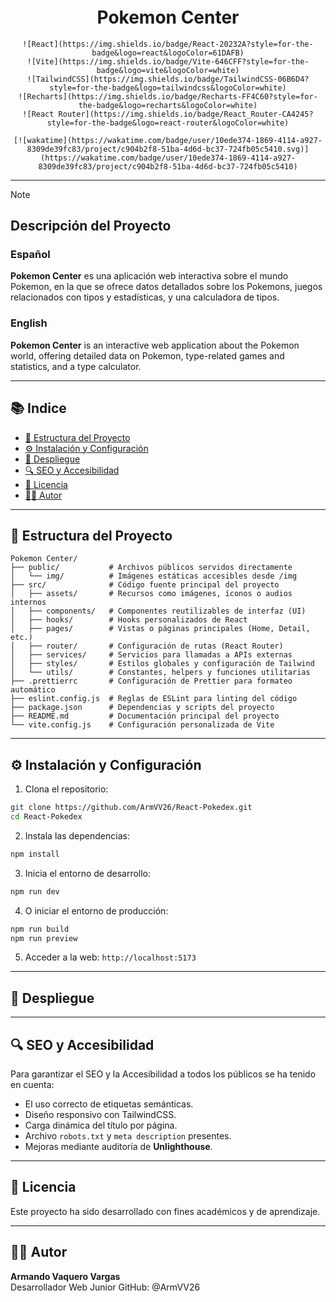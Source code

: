 <div align=center>
    <h1 style="margin-top: -0.25rem">Pokemon Center</h1>

    ![React](https://img.shields.io/badge/React-20232A?style=for-the-badge&logo=react&logoColor=61DAFB)
    ![Vite](https://img.shields.io/badge/Vite-646CFF?style=for-the-badge&logo=vite&logoColor=white)
    ![TailwindCSS](https://img.shields.io/badge/TailwindCSS-06B6D4?style=for-the-badge&logo=tailwindcss&logoColor=white)
    ![Recharts](https://img.shields.io/badge/Recharts-FF4C60?style=for-the-badge&logo=recharts&logoColor=white)
    ![React Router](https://img.shields.io/badge/React_Router-CA4245?style=for-the-badge&logo=react-router&logoColor=white)

    [![wakatime](https://wakatime.com/badge/user/10ede374-1869-4114-a927-8309de39fc83/project/c904b2f8-51ba-4d6d-bc37-724fb05c5410.svg)](https://wakatime.com/badge/user/10ede374-1869-4114-a927-8309de39fc83/project/c904b2f8-51ba-4d6d-bc37-724fb05c5410)

</div>

---

> [!NOTE]
>
> ## Descripción del Proyecto
>
> ### Español
>
> **Pokemon Center** es una aplicación web interactiva sobre el mundo Pokemon, en la que se ofrece datos detallados sobre los Pokemons, juegos relacionados con tipos y estadísticas, y una calculadora de tipos.
>
> ### English
>
> **Pokemon Center** is an interactive web application about the Pokemon world, offering detailed data on Pokemon, type-related games and statistics, and a type calculator.

---

## 📚 Indice

- [📁 Estructura del Proyecto](#estructura-del-proyecto)
- [⚙️ Instalación y Configuración](#instalación-y-configuración)
- [🚀 Despliegue](#despliegue)
- [🔍 SEO y Accesibilidad](#seo-y-accesibilidad)
- [📄 Licencia](#licencia)
- [👨‍💻 Autor](#autor)

---

## 📁 Estructura del Proyecto

```
Pokemon Center/
├── public/           # Archivos públicos servidos directamente
│   └── img/          # Imágenes estáticas accesibles desde /img
├── src/              # Código fuente principal del proyecto
│   ├── assets/       # Recursos como imágenes, íconos o audios internos
│   ├── components/   # Componentes reutilizables de interfaz (UI)
│   ├── hooks/        # Hooks personalizados de React
│   ├── pages/        # Vistas o páginas principales (Home, Detail, etc.)
│   ├── router/       # Configuración de rutas (React Router)
│   ├── services/     # Servicios para llamadas a APIs externas
│   ├── styles/       # Estilos globales y configuración de Tailwind
│   └── utils/        # Constantes, helpers y funciones utilitarias
├── .prettierrc       # Configuración de Prettier para formateo automático
├── eslint.config.js  # Reglas de ESLint para linting del código
├── package.json      # Dependencias y scripts del proyecto
├── README.md         # Documentación principal del proyecto
└── vite.config.js    # Configuración personalizada de Vite
```

---

## ⚙️ Instalación y Configuración

1. Clona el repositorio:

```bash
git clone https://github.com/ArmVV26/React-Pokedex.git
cd React-Pokedex
```

2. Instala las dependencias:

```bash
npm install
```

3. Inicia el entorno de desarrollo:

```bash
npm run dev
```

4. O iniciar el entorno de producción:

```bash
npm run build
npm run preview
```

5. Acceder a la web: `http://localhost:5173`

---

## 🚀 Despliegue

---

## 🔍 SEO y Accesibilidad

Para garantizar el SEO y la Accesibilidad a todos los públicos se ha tenido en cuenta:

- El uso correcto de etiquetas semánticas.
- Diseño responsivo con TailwindCSS.
- Carga dinámica del título por página.
- Archivo `robots.txt` y `meta description` presentes.
- Mejoras mediante auditoría de **Unlighthouse**.

---

## 📄 Licencia

Este proyecto ha sido desarrollado con fines académicos y de aprendizaje.

---

## 👨‍💻 Autor

**Armando Vaquero Vargas**  
Desarrollador Web Junior
GitHub: @ArmVV26
